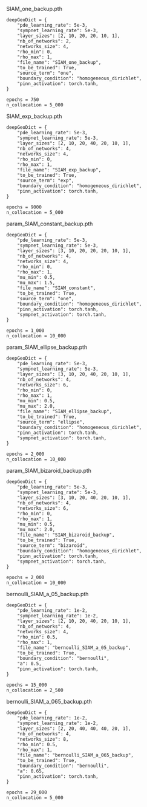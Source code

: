 SIAM_one_backup.pth

    deepGeoDict = {
        "pde_learning_rate": 5e-3,
        "sympnet_learning_rate": 5e-3,
        "layer_sizes": [2, 10, 20, 20, 10, 1],
        "nb_of_networks": 2,
        "networks_size": 4,
        "rho_min": 0,
        "rho_max": 1,
        "file_name": "SIAM_one_backup",
        "to_be_trained": True,
        "source_term": "one",
        "boundary_condition": "homogeneous_dirichlet",
        "pinn_activation": torch.tanh,
    }

    epochs = 750
    n_collocation = 5_000

SIAM_exp_backup.pth

    deepGeoDict = {
        "pde_learning_rate": 5e-3,
        "sympnet_learning_rate": 5e-3,
        "layer_sizes": [2, 10, 20, 40, 20, 10, 1],
        "nb_of_networks": 4,
        "networks_size": 4,
        "rho_min": 0,
        "rho_max": 1,
        "file_name": "SIAM_exp_backup",
        "to_be_trained": True,
        "source_term": "exp",
        "boundary_condition": "homogeneous_dirichlet",
        "pinn_activation": torch.tanh,
    }

    epochs = 9000
    n_collocation = 5_000

param_SIAM_constant_backup.pth

    deepGeoDict = {
        "pde_learning_rate": 5e-3,
        "sympnet_learning_rate": 5e-3,
        "layer_sizes": [3, 10, 20, 20, 20, 10, 1],
        "nb_of_networks": 4,
        "networks_size": 4,
        "rho_min": 0,
        "rho_max": 1,
        "mu_min": 0.5,
        "mu_max": 1.5,
        "file_name": "SIAM_constant",
        "to_be_trained": True,
        "source_term": "one",
        "boundary_condition": "homogeneous_dirichlet",
        "pinn_activation": torch.tanh,
        "sympnet_activation": torch.tanh,
    }

    epochs = 1_000
    n_collocation = 10_000

param_SIAM_ellipse_backup.pth

    deepGeoDict = {
        "pde_learning_rate": 5e-3,
        "sympnet_learning_rate": 5e-3,
        "layer_sizes": [3, 10, 20, 40, 20, 10, 1],
        "nb_of_networks": 4,
        "networks_size": 6,
        "rho_min": 0,
        "rho_max": 1,
        "mu_min": 0.5,
        "mu_max": 2.0,
        "file_name": "SIAM_ellipse_backup",
        "to_be_trained": True,
        "source_term": "ellipse",
        "boundary_condition": "homogeneous_dirichlet",
        "pinn_activation": torch.tanh,
        "sympnet_activation": torch.tanh,
    }

    epochs = 2_000
    n_collocation = 10_000

param_SIAM_bizaroid_backup.pth

    deepGeoDict = {
        "pde_learning_rate": 5e-3,
        "sympnet_learning_rate": 5e-3,
        "layer_sizes": [3, 10, 20, 40, 20, 10, 1],
        "nb_of_networks": 4,
        "networks_size": 6,
        "rho_min": 0,
        "rho_max": 1,
        "mu_min": 0.5,
        "mu_max": 2.0,
        "file_name": "SIAM_bizaroid_backup",
        "to_be_trained": True,
        "source_term": "bizaroid",
        "boundary_condition": "homogeneous_dirichlet",
        "pinn_activation": torch.tanh,
        "sympnet_activation": torch.tanh,
    }

    epochs = 2_000
    n_collocation = 10_000

bernoulli_SIAM_a_05_backup.pth

    deepGeoDict = {
        "pde_learning_rate": 1e-2,
        "sympnet_learning_rate": 1e-2,
        "layer_sizes": [2, 10, 20, 40, 20, 10, 1],
        "nb_of_networks": 4,
        "networks_size": 4,
        "rho_min": 0.5,
        "rho_max": 1,
        "file_name": "bernoulli_SIAM_a_05_backup",
        "to_be_trained": True,
        "boundary_condition": "bernoulli",
        "a": 0.5,
        "pinn_activation": torch.tanh,
    }

    epochs = 15_000
    n_collocation = 2_500

bernoulli_SIAM_a_065_backup.pth

    deepGeoDict = {
        "pde_learning_rate": 1e-2,
        "sympnet_learning_rate": 1e-2,
        "layer_sizes": [2, 20, 40, 40, 40, 20, 1],
        "nb_of_networks": 4,
        "networks_size": 8,
        "rho_min": 0.5,
        "rho_max": 1,
        "file_name": "bernoulli_SIAM_a_065_backup",
        "to_be_trained": True,
        "boundary_condition": "bernoulli",
        "a": 0.65,
        "pinn_activation": torch.tanh,
    }

    epochs = 29_000
    n_collocation = 5_000
